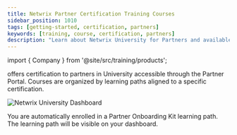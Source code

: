 ```yaml
---
title: Netwrix Partner Certification Training Courses
sidebar_position: 1010
tags: [getting-started, certification, partners]
keywords: [training, course, certification, partners]
description: "Learn about Netwrix University for Partners and available certifications"
---
```


import { Company } from '@site/src/training/products';


<Company /> offers certification to partners in <Company /> University accessible through the <Company /> Partner Portal. Courses are organized by learning paths aligned to a specific certification.

![Netwrix University Dashboard](@site/static/images/training/partner-dashboard.png)

You are automatically enrolled in a Partner Onboarding Kit learning path. The learning path will be visible on your dashboard.
